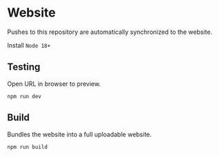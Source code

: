 # Website

Pushes to this repository are automatically synchronized to the website.

Install `Node 18+`

## Testing

Open URL in browser to preview.

```
npm run dev
```

## Build

Bundles the website into a full uploadable website.

```
npm run build
```
